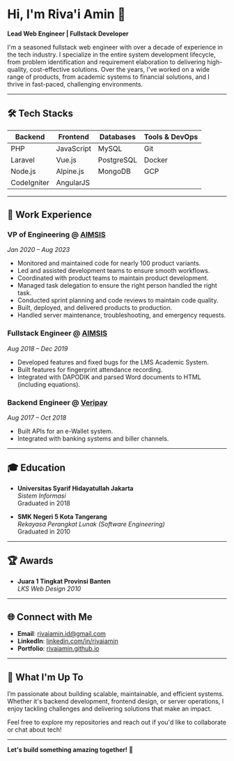 # Hi, I'm Riva'i Amin 👋

**Lead Web Engineer | Fullstack Developer**

I'm a seasoned fullstack web engineer with over a decade of experience in the tech industry. I specialize in the entire system development lifecycle, from problem identification and requirement elaboration to delivering high-quality, cost-effective solutions. Over the years, I've worked on a wide range of products, from academic systems to financial solutions, and I thrive in fast-paced, challenging environments.

---

## 🛠️ **Tech Stacks**

| **Backend**       | **Frontend**      | **Databases**     | **Tools & DevOps** |
|--------------------|-------------------|-------------------|--------------------|
| PHP                | JavaScript        | MySQL             | Git                |
| Laravel            | Vue.js            | PostgreSQL        | Docker             |
| Node.js            | Alpine.js         | MongoDB           | GCP                |
| CodeIgniter        | AngularJS         |                   |                    |

---

## 💼 **Work Experience**

### **VP of Engineering** @ [AIMSIS](https://aimsis.com)  
_Jan 2020 – Aug 2023_  
- Monitored and maintained code for nearly 100 product variants.
- Led and assisted development teams to ensure smooth workflows.
- Coordinated with product teams to maintain product development.
- Managed task delegation to ensure the right person handled the right task.
- Conducted sprint planning and code reviews to maintain code quality.
- Built, deployed, and delivered products to production.
- Handled server maintenance, troubleshooting, and emergency requests.

### **Fullstack Engineer** @ [AIMSIS](https://aimsis.com)  
_Aug 2018 – Dec 2019_  
- Developed features and fixed bugs for the LMS Academic System.
- Built features for fingerprint attendance recording.
- Integrated with DAPODIK and parsed Word documents to HTML (including equations).

### **Backend Engineer** @ [Veripay](https://veripay.com)  
_Aug 2017 – Oct 2018_  
- Built APIs for an e-Wallet system.
- Integrated with banking systems and biller channels.

---

## 🎓 **Education**

- **Universitas Syarif Hidayatullah Jakarta**  
  _Sistem Informasi_  
  Graduated in 2018

- **SMK Negeri 5 Kota Tangerang**  
  _Rekayasa Perangkat Lunak (Software Engineering)_  
  Graduated in 2010

---

## 🏆 **Awards**

- **Juara 1 Tingkat Provinsi Banten**  
  _LKS Web Design 2010_

---

## 🌐 **Connect with Me**

- **Email**: [rivaiamin.id@gmail.com](mailto:rivaiamin.id@gmail.com)
- **LinkedIn**: [linkedin.com/in/rivaiamin](https://linkedin.com/in/rivaiamin)
- **Portfolio**: [rivaiamin.github.io](https://rivaiamin.github.io)

---

## 🚀 **What I'm Up To**

I’m passionate about building scalable, maintainable, and efficient systems. Whether it's backend development, frontend design, or server operations, I enjoy tackling challenges and delivering solutions that make an impact.

Feel free to explore my repositories and reach out if you'd like to collaborate or chat about tech!

---

**Let's build something amazing together!** 🚀
